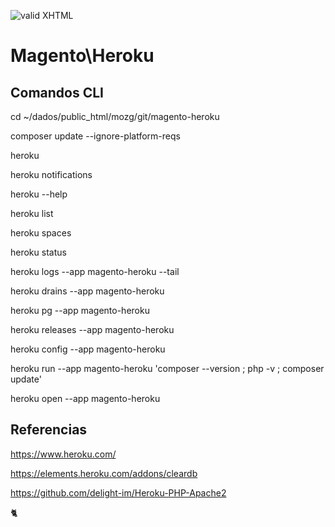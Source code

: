 [checkmark]: https://raw.githubusercontent.com/mozgbrasil/mozgbrasil.github.io/master/assets/images/logos/Red_star_32_32.png "MOZG"
![valid XHTML][checkmark]

[getcomposer]: https://getcomposer.org/
[uninstall-mods]: https://getcomposer.org/doc/03-cli.md#remove

# Magento\Heroku

## Comandos CLI

cd ~/dados/public_html/mozg/git/magento-heroku

composer update --ignore-platform-reqs

heroku

heroku notifications

heroku --help

heroku list

heroku spaces

heroku status

heroku logs --app magento-heroku --tail

heroku drains --app magento-heroku

heroku pg --app magento-heroku

heroku releases --app magento-heroku

heroku config --app magento-heroku

heroku run --app magento-heroku 'composer --version ; php -v ; composer update'

heroku open --app magento-heroku

## Referencias

https://www.heroku.com/

https://elements.heroku.com/addons/cleardb

https://github.com/delight-im/Heroku-PHP-Apache2


:cat2: